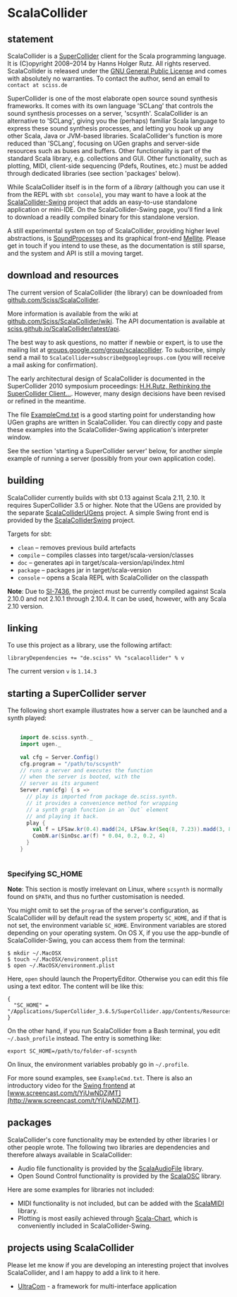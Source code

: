 # ScalaCollider

## statement

ScalaCollider is a [SuperCollider](http://supercollider.sf.net) client for the Scala programming language. It is (C)opyright 2008&ndash;2014 by Hanns Holger Rutz. All rights reserved. ScalaCollider is released under the [GNU General Public License](http://github.com/Sciss/ScalaCollider/blob/master/LICENSE) and comes with absolutely no warranties. To contact the author, send an email to `contact at sciss.de`

SuperCollider is one of the most elaborate open source sound synthesis frameworks. It comes with its own language 'SCLang' that controls the sound synthesis processes on a server, 'scsynth'. ScalaCollider is an alternative to 'SCLang', giving you the (perhaps) familiar Scala language to express these sound synthesis processes, and letting you hook up any other Scala, Java or JVM-based libraries. ScalaCollider's function is more reduced than 'SCLang', focusing on UGen graphs and server-side resources such as buses and buffers. Other functionality is part of the standard Scala library, e.g. collections and GUI. Other functionality, such as plotting, MIDI, client-side sequencing (Pdefs, Routines, etc.) must be added through dedicated libraries (see section 'packages' below).

While ScalaCollider itself is in the form of a _library_ (although you can use it from the REPL with `sbt console`), you may want to have a look at the [ScalaCollider-Swing](http://github.com/Sciss/ScalaColliderSwing) project that adds an easy-to-use standalone application or mini-IDE. On the ScalaCollider-Swing page, you'll find a link to download a readily compiled binary for this standalone version.

A still experimental system on top of ScalaCollider, providing higher level abstractions, is [SoundProcesses](http://github.com/Sciss/SoundProcesses) and its graphical front-end [Mellite](http://github.com/Sciss/Mellite). Please get in touch if you intend to use these, as the documentation is still sparse, and the system and API is still a moving target.

## download and resources

The current version of ScalaCollider (the library) can be downloaded from [github.com/Sciss/ScalaCollider](http://github.com/Sciss/ScalaCollider).

More information is available from the wiki at [github.com/Sciss/ScalaCollider/wiki](http://github.com/Sciss/ScalaCollider/wiki). The API documentation is available at [sciss.github.io/ScalaCollider/latest/api](http://sciss.github.io/ScalaCollider/latest/api/).

The best way to ask questions, no matter if newbie or expert, is to use the mailing list at [groups.google.com/group/scalacollider](http://groups.google.com/group/scalacollider). To subscribe, simply send a mail to `ScalaCollider+subscribe@googlegroups.com` (you will receive a mail asking for confirmation).

The early architectural design of ScalaCollider is documented in the SuperCollider 2010 symposium proceedings: [H.H.Rutz, Rethinking the SuperCollider Client...](http://cmr.soc.plymouth.ac.uk/publications/Rutz_SuperCollider2010.pdf). However, many design decisions have been revised or refined in the meantime.

The file [ExampleCmd.txt](https://raw.githubusercontent.com/Sciss/ScalaCollider/master/ExampleCmd.txt) is a good starting point for understanding how UGen graphs are written in ScalaCollider. You can directly copy and paste these examples into the ScalaCollider-Swing application's interpreter window.

See the section 'starting a SuperCollider server' below, for another simple example of running a server (possibly from your own application code).

## building

ScalaCollider currently builds with sbt 0.13 against Scala 2.11, 2.10. It requires SuperCollider 3.5 or higher. Note that the UGens are provided by the separate [ScalaColliderUGens](http://github.com/Sciss/ScalaColliderUGens) project. A simple Swing front end is provided by the [ScalaColliderSwing](http://github.com/Sciss/ScalaColliderSwing) project.

Targets for sbt:

* `clean` &ndash; removes previous build artefacts
* `compile` &ndash; compiles classes into target/scala-version/classes
* `doc` &ndash; generates api in target/scala-version/api/index.html
* `package` &ndash; packages jar in target/scala-version
* `console` &ndash; opens a Scala REPL with ScalaCollider on the classpath

__Note__: Due to [SI-7436](https://issues.scala-lang.org/browse/SI-7436), the project must be currently compiled against Scala 2.10.0 and not 2.10.1 through 2.10.4. It can be used, however, with any Scala 2.10 version.

## linking

To use this project as a library, use the following artifact:

    libraryDependencies += "de.sciss" %% "scalacollider" % v

The current version `v` is `1.14.3`

## starting a SuperCollider server

The following short example illustrates how a server can be launched and a synth played:

```scala
    
    import de.sciss.synth._
    import ugen._
    
    val cfg = Server.Config()
    cfg.program = "/path/to/scsynth"
    // runs a server and executes the function
    // when the server is booted, with the
    // server as its argument 
    Server.run(cfg) { s =>
      // play is imported from package de.sciss.synth.
      // it provides a convenience method for wrapping
      // a synth graph function in an `Out` element
      // and playing it back.
      play {
        val f = LFSaw.kr(0.4).madd(24, LFSaw.kr(Seq(8, 7.23)).madd(3, 80)).midicps
        CombN.ar(SinOsc.ar(f) * 0.04, 0.2, 0.2, 4)
      }
    }
    
```

### Specifying SC_HOME

__Note__: This section is mostly irrelevant on Linux, where `scsynth` is normally found on `$PATH`, and thus no further customisation is needed.

You might omit to set the `program` of the server's configuration, as ScalaCollider will by default read the system property `SC_HOME`, and if that is not set, the environment variable `SC_HOME`. Environment variables are stored depending on your operating system. On OS X, if you use the app-bundle of ScalaCollider-Swing, you can access them from the terminal:

    $ mkdir ~/.MacOSX
    $ touch ~/.MacOSX/environment.plist
    $ open ~/.MacOSX/environment.plist

Here, `open` should launch the PropertyEditor. Otherwise you can edit this file using a text editor. The content will be like this:

    {
      "SC_HOME" = "/Applications/SuperCollider_3.6.5/SuperCollider.app/Contents/Resources/";
    }

On the other hand, if you run ScalaCollider from a Bash terminal, you edit `~/.bash_profile` instead. The entry is something like:

    export SC_HOME=/path/to/folder-of-scsynth

On linux, the environment variables probably go in `~/.profile`.

For more sound examples, see `ExampleCmd.txt`. There is also an introductory video for the [Swing frontend](http://github.com/Sciss/ScalaColliderSwing) at [www.screencast.com/t/YjUwNDZjMT](http://www.screencast.com/t/YjUwNDZjMT).

## packages

ScalaCollider's core functionality may be extended by other libraries I or other people wrote. The following two libraries are dependencies and therefore always available in ScalaCollider:

- Audio file functionality is provided by the [ScalaAudioFile](http://github.com/Sciss/ScalaAudioFile) library.
- Open Sound Control functionality is provided by the [ScalaOSC](http://github.com/Sciss/ScalaOSC) library.

Here are some examples for libraries not included:

- MIDI functionality is not included, but can be added with the [ScalaMIDI](http://github.com/Sciss/ScalaMIDI) library.
- Plotting is most easily achieved through [Scala-Chart](https://github.com/wookietreiber/scala-chart), which is conveniently included in ScalaCollider-Swing.

## projects using ScalaCollider

Please let me know if you are developing an interesting project that involves ScalaCollider, and I am happy to add a link to it here.

- [UltraCom](https://github.com/lodsb/UltraCom/) - a framework for multi-interface application
